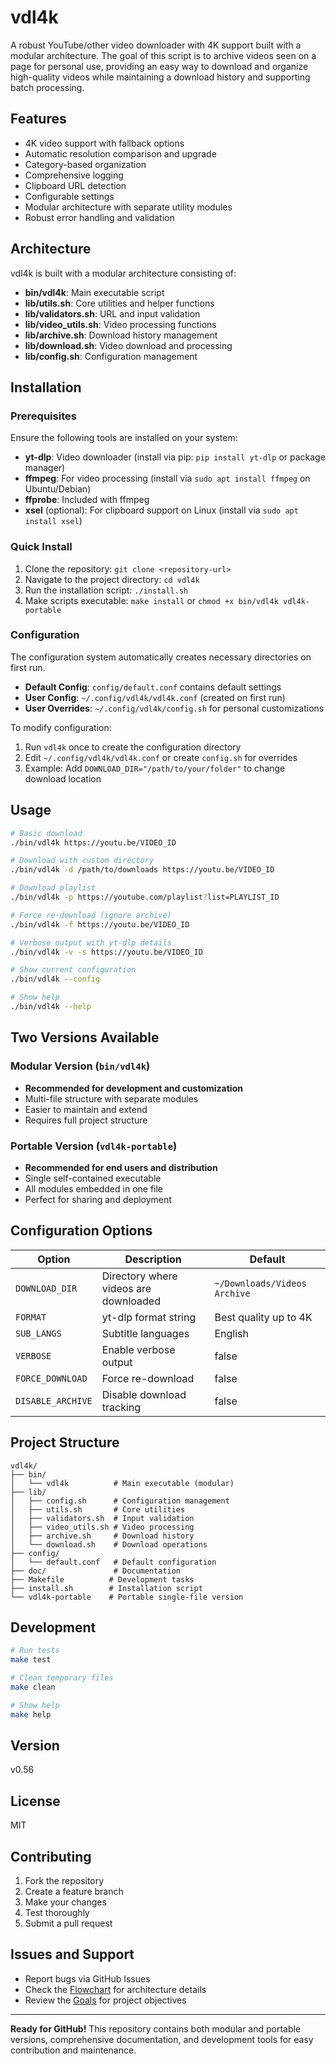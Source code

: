 # vdl4k

A robust YouTube/other video downloader with 4K support built with a modular architecture. The goal of this script is to archive videos seen on a page for personal use, providing an easy way to download and organize high-quality videos while maintaining a download history and supporting batch processing.

## Features
- 4K video support with fallback options
- Automatic resolution comparison and upgrade
- Category-based organization
- Comprehensive logging
- Clipboard URL detection
- Configurable settings
- Modular architecture with separate utility modules
- Robust error handling and validation

## Architecture
vdl4k is built with a modular architecture consisting of:

- **bin/vdl4k**: Main executable script
- **lib/utils.sh**: Core utilities and helper functions
- **lib/validators.sh**: URL and input validation
- **lib/video_utils.sh**: Video processing functions
- **lib/archive.sh**: Download history management
- **lib/download.sh**: Video download and processing
- **lib/config.sh**: Configuration management

## Installation

### Prerequisites
Ensure the following tools are installed on your system:
- **yt-dlp**: Video downloader (install via pip: `pip install yt-dlp` or package manager)
- **ffmpeg**: For video processing (install via `sudo apt install ffmpeg` on Ubuntu/Debian)
- **ffprobe**: Included with ffmpeg
- **xsel** (optional): For clipboard support on Linux (install via `sudo apt install xsel`)

### Quick Install
1. Clone the repository: `git clone <repository-url>`
2. Navigate to the project directory: `cd vdl4k`
3. Run the installation script: `./install.sh`
4. Make scripts executable: `make install` or `chmod +x bin/vdl4k vdl4k-portable`

### Configuration
The configuration system automatically creates necessary directories on first run.

- **Default Config**: `config/default.conf` contains default settings
- **User Config**: `~/.config/vdl4k/vdl4k.conf` (created on first run)
- **User Overrides**: `~/.config/vdl4k/config.sh` for personal customizations

To modify configuration:
1. Run `vdl4k` once to create the configuration directory
2. Edit `~/.config/vdl4k/vdl4k.conf` or create `config.sh` for overrides
3. Example: Add `DOWNLOAD_DIR="/path/to/your/folder"` to change download location

## Usage
```bash
# Basic download
./bin/vdl4k https://youtu.be/VIDEO_ID

# Download with custom directory
./bin/vdl4k -d /path/to/downloads https://youtu.be/VIDEO_ID

# Download playlist
./bin/vdl4k -p https://youtube.com/playlist?list=PLAYLIST_ID

# Force re-download (ignore archive)
./bin/vdl4k -f https://youtu.be/VIDEO_ID

# Verbose output with yt-dlp details
./bin/vdl4k -v -s https://youtu.be/VIDEO_ID

# Show current configuration
./bin/vdl4k --config

# Show help
./bin/vdl4k --help
```

## Two Versions Available

### Modular Version (`bin/vdl4k`)
- **Recommended for development and customization**
- Multi-file structure with separate modules
- Easier to maintain and extend
- Requires full project structure

### Portable Version (`vdl4k-portable`)
- **Recommended for end users and distribution**
- Single self-contained executable
- All modules embedded in one file
- Perfect for sharing and deployment

## Configuration Options
| Option | Description | Default |
|--------|-------------|---------|
| `DOWNLOAD_DIR` | Directory where videos are downloaded | `~/Downloads/Videos Archive` |
| `FORMAT` | yt-dlp format string | Best quality up to 4K |
| `SUB_LANGS` | Subtitle languages | English |
| `VERBOSE` | Enable verbose output | false |
| `FORCE_DOWNLOAD` | Force re-download | false |
| `DISABLE_ARCHIVE` | Disable download tracking | false |

## Project Structure
```
vdl4k/
├── bin/
│   └── vdl4k          # Main executable (modular)
├── lib/
│   ├── config.sh      # Configuration management
│   ├── utils.sh       # Core utilities
│   ├── validators.sh  # Input validation
│   ├── video_utils.sh # Video processing
│   ├── archive.sh     # Download history
│   └── download.sh    # Download operations
├── config/
│   └── default.conf   # Default configuration
├── doc/               # Documentation
├── Makefile          # Development tasks
├── install.sh        # Installation script
└── vdl4k-portable    # Portable single-file version
```

## Development
```bash
# Run tests
make test

# Clean temporary files
make clean

# Show help
make help
```

## Version
v0.56

## License
MIT

## Contributing
1. Fork the repository
2. Create a feature branch
3. Make your changes
4. Test thoroughly
5. Submit a pull request

## Issues and Support
- Report bugs via GitHub Issues
- Check the [Flowchart](FLOWCHART.md) for architecture details
- Review the [Goals](GOALS) for project objectives

---

**Ready for GitHub!** This repository contains both modular and portable versions, comprehensive documentation, and development tools for easy contribution and maintenance.
